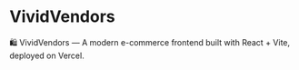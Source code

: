 # VividVendors
🛍️ VividVendors — A modern e-commerce frontend built with React + Vite, deployed on Vercel.
